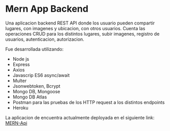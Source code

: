 # Mern App Backend
Una aplicacion backend REST API donde los usuario pueden compartir lugares, con imagenes y ubicacion, con otros usuarios. Cuenta las operaciones CRUD para los distintos lugares, subir imagenes, registro de usuarios, autenticacion, autorizacion. 

Fue desarrollada utilizando:

* Node js
* Express
* Axios 
* Javascrip ES6 async/await
* Multer
* Jsonwebtoken, Bcrypt
* Mongo DB, Mongoose
* Mongo DB Atlas  
* Postman para las pruebas de los HTTP request a los distintos endpoints 
* Heroku

La aplicacion de encuentra actualmente deployada en el siguiente link: 
[MERN-Api](https://fernandez-mern-app.herokuapp.com/)
